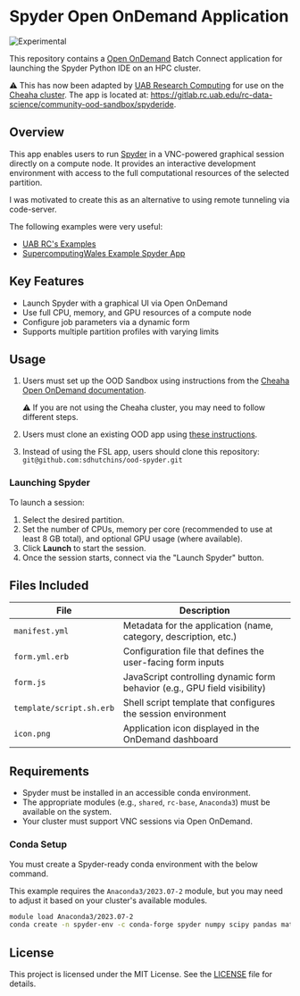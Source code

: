 # Spyder Open OnDemand Application

![Experimental](https://img.shields.io/badge/stability-experimental-orange.svg)

This repository contains a [Open OnDemand](https://openondemand.org/) Batch Connect application for launching
the Spyder Python IDE on an HPC cluster.

⚠️ This has now been adapted by [UAB Research Computing](https://rc.uab.edu/) for use on the [Cheaha cluster](https://docs.rc.uab.edu/cheaha/). The app is located at: <https://gitlab.rc.uab.edu/rc-data-science/community-ood-sandbox/spyderide>.

## Overview

This app enables users to run [Spyder](https://www.spyder-ide.org/) in a VNC-powered graphical session directly on a
compute node. It provides an interactive development environment with access to the full computational resources
of the selected partition.

I was motivated to create this as an alternative to using remote tunneling via code-server.

The following examples were very useful:

- [UAB RC's Examples](https://gitlab.rc.uab.edu/rc-data-science/community-ood-sandbox)
- [SupercomputingWales Example Spyder App](https://github.com/SupercomputingWales/scw_ood_spyder)

## Key Features

- Launch Spyder with a graphical UI via Open OnDemand
- Use full CPU, memory, and GPU resources of a compute node
- Configure job parameters via a dynamic form
- Supports multiple partition profiles with varying limits

## Usage

1. Users must set up the OOD Sandbox using instructions from the [Cheaha Open OnDemand documentation](https://docs.rc.uab.edu/workflow_solutions/creating_sandbox_apps/#setting-up-ood-sandbox-for-your-cheaha-account).

    ⚠️ If you are not using the Cheaha cluster, you may need to follow different steps.

2. Users must clone an existing OOD app using [these instructions](https://docs.rc.uab.edu/workflow_solutions/creating_sandbox_apps/#fsl).

3. Instead of using the FSL app, users should clone this repository: `git@github.com:sdhutchins/ood-spyder.git`

### Launching Spyder

To launch a session:

1. Select the desired partition.
2. Set the number of CPUs, memory per core (recommended to use at least 8 GB total), and optional GPU usage (where available).
3. Click **Launch** to start the session.
4. Once the session starts, connect via the "Launch Spyder" button.

## Files Included

| File                     | Description                                                                 |
|--------------------------|-----------------------------------------------------------------------------|
| `manifest.yml`           | Metadata for the application (name, category, description, etc.)            |
| `form.yml.erb`           | Configuration file that defines the user-facing form inputs                 |
| `form.js`                | JavaScript controlling dynamic form behavior (e.g., GPU field visibility)   |
| `template/script.sh.erb`| Shell script template that configures the session environment               |
| `icon.png`               | Application icon displayed in the OnDemand dashboard                        |

## Requirements

- Spyder must be installed in an accessible conda environment.
- The appropriate modules (e.g., `shared`, `rc-base`, `Anaconda3`) must be available on the system.
- Your cluster must support VNC sessions via Open OnDemand.

### Conda Setup

You must create a Spyder-ready conda environment with the below command.

This example requires the `Anaconda3/2023.07-2` module, but you may need to adjust it based on your cluster's available modules.

```bash
module load Anaconda3/2023.07-2
conda create -n spyder-env -c conda-forge spyder numpy scipy pandas matplotlib sympy cython
```

## License

This project is licensed under the MIT License. See the [LICENSE](LICENSE) file for details.
